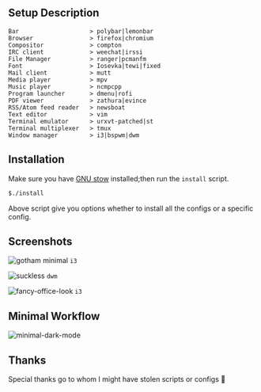 Setup Description
-----------------
```
Bar                    > polybar|lemonbar
Browser                > firefox|chromium
Compositor             > compton
IRC client             > weechat|irssi
File Manager           > ranger|pcmanfm
Font                   > Iosevka|tewi|fixed
Mail client            > mutt
Media player           > mpv
Music player           > ncmpcpp
Program launcher       > dmenu|rofi
PDF viewer             > zathura|evince
RSS/Atom feed reader   > newsboat
Text editor            > vim
Terminal emulator      > urxvt-patched|st
Terminal multiplexer   > tmux
Window manager         > i3|bspwm|dwm
```

Installation
------------

Make sure you have [GNU stow] installed;then run the `install` script.

```bash
$./install
```

Above script give you options whether to install all the configs or a
specific config.

Screenshots 
-----------

![gotham minimal](https://i.redd.it/twncpk3y0ll11.png)
`i3`

![suckless](https://imgur.com/CkuXWXC.png)
`dwm`

![fancy-office-look](https://i.redditmedia.com/paV09KPE8KxsJwdJrdWnEMzvt3Lm9VpKef74E-eGVKM.png?s=b4bf2e466b3eb606492280523b898af9)
`i3`

Minimal Workflow 
----------------

![minimal-dark-mode](https://github.com/mohabaks/dotfiles/blob/master/demo.gif)

Thanks
------

Special thanks go to whom I might have stolen scripts or configs :punch:

[GNU stow]: https://www.gnu.org/s/stow/manual/stow.html
